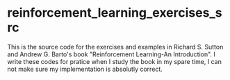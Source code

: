 # reinforcement_learning_exercises_src
This is the source code for the exercises and examples in Richard S. Sutton and Andrew G. Barto's book "Reinforcement Learning-An Introduction".
I write these codes for pratice when I study the book in my spare time, I can not make sure my implementation is absolutly correct.
